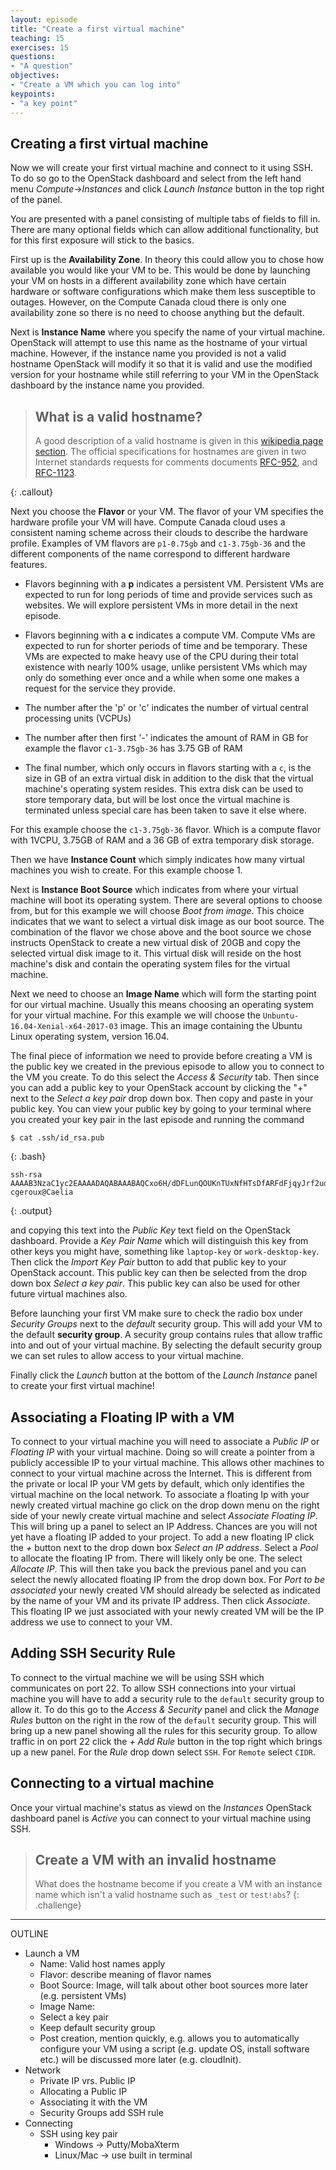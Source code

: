 ```yaml
---
layout: episode
title: "Create a first virtual machine"
teaching: 15
exercises: 15
questions:
- "A question"
objectives:
- "Create a VM which you can log into"
keypoints:
- "a key point"
---
```


## Creating a first virtual machine
Now we will create your first virtual machine and connect to it using SSH. To do so go to the OpenStack dashboard and select from the left hand menu *Compute*->*Instances* and click *Launch Instance* button in the top right of the panel. 

You are presented with a panel consisting of multiple tabs of fields to fill in. There are many optional fields which can allow additional functionality, but for this first exposure will stick to the basics.

First up is the **Availability Zone**. In theory this could allow you to chose how available you would like your VM to be. This would be done by launching your VM on hosts in a different availability zone which have certain hardware or software configurations which make them less susceptible to outages. However, on the Compute Canada cloud there is only one availability zone so there is no need to choose anything but the default.

Next is **Instance Name** where you specify the name of your virtual machine. OpenStack will attempt to use this name as the hostname of your virtual machine. However, if the instance name you provided is not a valid hostname OpenStack will modify it so that it is valid and use the modified version for your hostname while still referring to your VM in the OpenStack dashboard by the instance name you provided.

> ## What is a valid hostname?
> A good description of a valid hostname is given in this [wikipedia page section]( https://en.wikipedia.org/wiki/Hostname#Restrictions_on_valid_hostnames). The official specifications for hostnames are given in two Internet standards requests for comments documents [RFC-952](https://tools.ietf.org/html/rfc952), and [RFC-1123](https://tools.ietf.org/html/rfc1123).
>
{: .callout}

Next you choose the **Flavor** or your VM. The flavor of your VM specifies the hardware profile your VM will have. Compute Canada cloud uses a consistent naming scheme across their clouds to describe the hardware profile.  Examples of VM flavors are `p1-0.75gb` and `c1-3.75gb-36` and the different components of the name correspond to different hardware features.

* Flavors beginning with a **p** indicates a persistent VM. Persistent VMs are expected to run for long periods of time and provide services such as websites. We will explore persistent VMs in more detail in the next episode.

* Flavors beginning with a **c** indicates a compute VM. Compute VMs are expected to run for shorter periods of time and be temporary. These VMs are expected to make heavy use of the CPU during their total existence with nearly 100% usage, unlike persistent VMs which may only do something ever once and a while when some one makes a request for the service they provide.

* The number after the 'p' or 'c' indicates the number of virtual central processing units (VCPUs)

* The number after then first '-' indicates the amount of RAM in GB for example the flavor `c1-3.75gb-36` has 3.75 GB of RAM

* The final number, which only occurs in flavors starting with a `c`, is the size in GB of an extra virtual disk in addition to the disk that the virtual machine's operating system resides. This extra disk can be used to store temporary data, but will be lost once the virtual machine is terminated unless special care has been taken to save it else where.

For this example choose the `c1-3.75gb-36` flavor. Which is a compute flavor with 1VCPU, 3.75GB of RAM and a 36 GB of extra temporary disk storage.

Then we have **Instance Count** which simply indicates how many virtual machines you wish to create. For this example choose 1.

Next is **Instance Boot Source** which indicates from where your virtual machine will boot its operating system. There are several options to choose from, but for this example we will choose *Boot from image*. This choice indicates that we want to select a virtual disk image as our boot source. The combination of the flavor we chose above and the boot source we chose instructs OpenStack to create a new virtual disk of 20GB and copy the selected virtual disk image to it. This virtual disk will reside on the host machine's disk and contain the operating system files for the virtual machine. 

Next we need to choose an **Image Name** which will form the starting point for our virtual machine. Usually this means choosing an operating system for your virtual machine. For this example we will choose the `Unbuntu-16.04-Xenial-x64-2017-03` image. This an image containing the Ubuntu Linux operating system, version 16.04.

The final piece of information we need to provide before creating a VM is the public key we created in the previous episode to allow you to connect to the VM you create. To do this select the *Access & Security* tab. Then since you can add a public key to your OpenStack account by clicking the "+"  next to the *Select a key pair* drop down box. Then copy and paste in your public key. You can view your public key by going to your terminal where you created your key pair in the last episode and running the command

~~~
$ cat .ssh/id_rsa.pub
~~~
{: .bash}
~~~
ssh-rsa AAAAB3NzaC1yc2EAAAADAQABAAABAQCxo6H/dDFLunQOUKnTUxNfHTsDfARFdFjqyJrf2udOBAzm7hg/w4SaHAqF1b1DvmGhwKwXW6lXYkdsiA5d4IK/Cg8GZ7l74J1QTQ+e6JkdvOmVlTGnu6PTesd++6jZUeiF9Im0ksGPTYo8QH/5k1eHUMwWpUh9xfX0Z56IdUyNxx+/QaeCc61sUvIPf+w2Vm/zC44C+v5OX4lDWlamLf2b0u6be5L99UXWN8741354auMP8qVMidRq8jQjUmlto30b/2H9bMFGQ63eEApEnhe6s+qdxVlbLkKHT2H905ydXf4knAY3TGlgylBNbXjeiJEp9mKlQ5LnIi6rayxzDrIv cgeroux@Caelia
~~~
{: .output}

and copying this text into the *Public Key* text field on the OpenStack dashboard. Provide a *Key Pair Name* which will distinguish this key from other keys you might have, something like `laptop-key` or `work-desktop-key`. Then click the *Import Key Pair* button to add that public key to your OpenStack account. This public key can then be selected from the drop down box *Select a key pair*. This public key can also be used for other future virtual machines also.

Before launching your first VM make sure to check the radio box under *Security Groups* next to the *default* security group. This will add your VM to the default **security group**. A security group contains rules that allow traffic into and out of your virtual machine. By selecting the default security group we can set rules to allow access to your virtual machine.

Finally click the *Launch* button at the bottom of the *Launch Instance* panel to create your first virtual machine!

## Associating a Floating IP with a VM
To connect to your virtual machine you will need to associate a *Public IP* or *Floating IP* with your virtual machine. Doing so will create a pointer from a publicly accessible IP to your virtual machine. This allows other machines to connect to your virtual machine across the Internet. This is different from the private or local IP your VM gets by default, which only identifies the virtual machine on the local network. To associate a floating Ip with your newly created virtual machine go click on the drop down menu on the right side of your newly create virtual machine and select *Associate Floating IP*. This will bring up a panel to select an IP Address. Chances are you will not yet have a floating IP added to your project. To add a new floating IP click the *+* button next to the drop down box *Select an IP address*. Select a *Pool* to allocate the floating IP from. There will likely only be one. The select *Allocate IP*. This will then take you back the previous panel and you can select the newly allocated floating IP from the drop down box. For *Port to be associated* your newly created VM should already be selected as indicated by the name of your VM and its private IP address. Then click *Associate*. This floating IP we just associated with your newly created VM will be the IP address we use to connect to your VM.

## Adding SSH Security Rule
To connect to the virtual machine we will be using SSH which communicates on port 22. To allow SSH connections into your virtual machine you will have to add a security rule to the `default` security group to allow it. To do this go to the *Access & Security* panel and click the *Manage Rules* button on the right in the row of the `default` security group. This will bring up a new panel showing all the rules for this security group. To allow traffic in on port 22 click the *+ Add Rule* button in the top right which brings up a new panel. For the *Rule* drop down select `SSH`. For `Remote` select `CIDR`. 

## Connecting to a virtual machine

Once your virtual machine's status as viewd on the *Instances* OpenStack dashboard panel is *Active* you can connect to your virtual machine using SSH.

> ## Create a VM with an invalid hostname
>
> What does the hostname become if you create a VM with an instance name which isn't a valid hostname such as `_test` or `test!abs`?
{: .challenge}

---
OUTLINE

* Launch a VM
  * Name: Valid host names apply
  * Flavor: describe meaning of flavor names
  * Boot Source: Image, will talk about other boot sources more later (e.g. persistent VMs)
  * Image Name:
  * Select a key pair
  * Keep default security group
  * Post creation, mention quickly, e.g. allows you to automatically configure your VM using a script (e.g. update OS, install software etc.) will be discussed more later (e.g. cloudInit).
* Network
  * Private IP vrs. Public IP
  * Allocating a Public IP
  * Associating it with the VM
  * Security Groups add SSH rule
* Connecting
  * SSH using key pair
    * Windows -> Putty/MobaXterm
    * Linux/Mac -> use built in terminal
